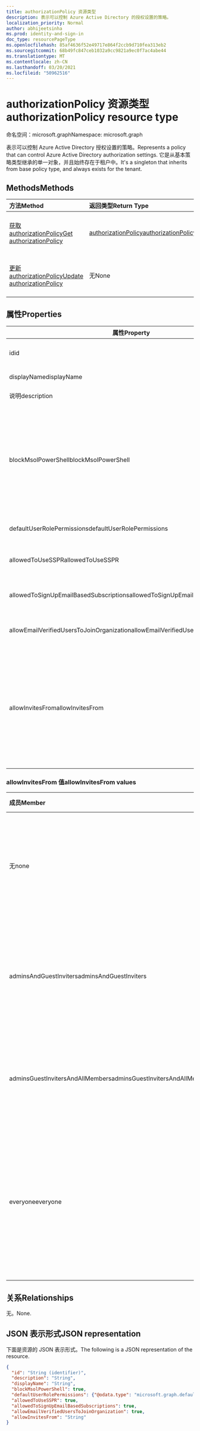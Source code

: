 ```yaml
---
title: authorizationPolicy 资源类型
description: 表示可以控制 Azure Active Directory 的授权设置的策略。
localization_priority: Normal
author: abhijeetsinha
ms.prod: identity-and-sign-in
doc_type: resourcePageType
ms.openlocfilehash: 85af4636f52e49717e864f2ccb9d710fea313eb2
ms.sourcegitcommit: 68b49fc847ceb1032a9cc9821a9ec0f7ac4abe44
ms.translationtype: MT
ms.contentlocale: zh-CN
ms.lasthandoff: 03/20/2021
ms.locfileid: "50962516"
---
```

# <a name="authorizationpolicy-resource-type"></a><span data-ttu-id="e4694-103">authorizationPolicy 资源类型</span><span class="sxs-lookup"><span data-stu-id="e4694-103">authorizationPolicy resource type</span></span>

<span data-ttu-id="e4694-104">命名空间：microsoft.graph</span><span class="sxs-lookup"><span data-stu-id="e4694-104">Namespace: microsoft.graph</span></span>

<span data-ttu-id="e4694-105">表示可以控制 Azure Active Directory 授权设置的策略。</span><span class="sxs-lookup"><span data-stu-id="e4694-105">Represents a policy that can control Azure Active Directory authorization settings.</span></span> <span data-ttu-id="e4694-106">它是从基本策略类型继承的单一对象，并且始终存在于租户中。</span><span class="sxs-lookup"><span data-stu-id="e4694-106">It's a singleton that inherits from base policy type, and always exists for the tenant.</span></span>

## <a name="methods"></a><span data-ttu-id="e4694-107">Methods</span><span class="sxs-lookup"><span data-stu-id="e4694-107">Methods</span></span>

| <span data-ttu-id="e4694-108">方法</span><span class="sxs-lookup"><span data-stu-id="e4694-108">Method</span></span>       | <span data-ttu-id="e4694-109">返回类型</span><span class="sxs-lookup"><span data-stu-id="e4694-109">Return Type</span></span> | <span data-ttu-id="e4694-110">说明</span><span class="sxs-lookup"><span data-stu-id="e4694-110">Description</span></span> |
|:-------------|:------------|:------------|
| [<span data-ttu-id="e4694-111">获取 authorizationPolicy</span><span class="sxs-lookup"><span data-stu-id="e4694-111">Get authorizationPolicy</span></span>](../api/authorizationpolicy-get.md) | [<span data-ttu-id="e4694-112">authorizationPolicy</span><span class="sxs-lookup"><span data-stu-id="e4694-112">authorizationPolicy</span></span>](authorizationpolicy.md) | <span data-ttu-id="e4694-113">读取 authorizationPolicy 对象。</span><span class="sxs-lookup"><span data-stu-id="e4694-113">Read the authorizationPolicy object.</span></span> |
| [<span data-ttu-id="e4694-114">更新 authorizationPolicy</span><span class="sxs-lookup"><span data-stu-id="e4694-114">Update authorizationPolicy</span></span>](../api/authorizationpolicy-update.md) | <span data-ttu-id="e4694-115">无</span><span class="sxs-lookup"><span data-stu-id="e4694-115">None</span></span> | <span data-ttu-id="e4694-116">更新 authorizationPolicy 对象。</span><span class="sxs-lookup"><span data-stu-id="e4694-116">Update the authorizationPolicy object.</span></span> |

## <a name="properties"></a><span data-ttu-id="e4694-117">属性</span><span class="sxs-lookup"><span data-stu-id="e4694-117">Properties</span></span>  
| <span data-ttu-id="e4694-118">属性</span><span class="sxs-lookup"><span data-stu-id="e4694-118">Property</span></span> | <span data-ttu-id="e4694-119">类型</span><span class="sxs-lookup"><span data-stu-id="e4694-119">Type</span></span> | <span data-ttu-id="e4694-120">说明</span><span class="sxs-lookup"><span data-stu-id="e4694-120">Description</span></span> | 
|-|-|-|
|<span data-ttu-id="e4694-121">id</span><span class="sxs-lookup"><span data-stu-id="e4694-121">id</span></span>|<span data-ttu-id="e4694-122">String</span><span class="sxs-lookup"><span data-stu-id="e4694-122">String</span></span>| <span data-ttu-id="e4694-123">授权策略的 ID。</span><span class="sxs-lookup"><span data-stu-id="e4694-123">ID of the authorization policy.</span></span> <span data-ttu-id="e4694-124">必填。</span><span class="sxs-lookup"><span data-stu-id="e4694-124">Required.</span></span> <span data-ttu-id="e4694-125">只读。</span><span class="sxs-lookup"><span data-stu-id="e4694-125">Read-only.</span></span>| 
|<span data-ttu-id="e4694-126">displayName</span><span class="sxs-lookup"><span data-stu-id="e4694-126">displayName</span></span>|<span data-ttu-id="e4694-127">String</span><span class="sxs-lookup"><span data-stu-id="e4694-127">String</span></span>| <span data-ttu-id="e4694-128">此策略的显示名称。</span><span class="sxs-lookup"><span data-stu-id="e4694-128">Display name for this policy.</span></span> |  
|<span data-ttu-id="e4694-129">说明</span><span class="sxs-lookup"><span data-stu-id="e4694-129">description</span></span>|<span data-ttu-id="e4694-130">String</span><span class="sxs-lookup"><span data-stu-id="e4694-130">String</span></span>| <span data-ttu-id="e4694-131">此策略的说明。</span><span class="sxs-lookup"><span data-stu-id="e4694-131">Description of this policy.</span></span>|  
|<span data-ttu-id="e4694-132">blockMsolPowerShell</span><span class="sxs-lookup"><span data-stu-id="e4694-132">blockMsolPowerShell</span></span>|<span data-ttu-id="e4694-133">Boolean</span><span class="sxs-lookup"><span data-stu-id="e4694-133">Boolean</span></span>| <span data-ttu-id="e4694-134">若要禁止使用 MSOL PowerShell，请设置此属性为 true。</span><span class="sxs-lookup"><span data-stu-id="e4694-134">To disable the use of MSOL PowerShell set this property to true.</span></span> <span data-ttu-id="e4694-135">设置为 true 还将禁用对 MSOL PowerShell 使用的旧版服务终结点的基于用户的访问。</span><span class="sxs-lookup"><span data-stu-id="e4694-135">Setting to true will also disable user-based access to the legacy service endpoint used by MSOL PowerShell.</span></span> <span data-ttu-id="e4694-136">这不会影响 Azure AD Connect 或 Microsoft Graph。</span><span class="sxs-lookup"><span data-stu-id="e4694-136">This does not affect Azure AD Connect or Microsoft Graph.</span></span> | 
|<span data-ttu-id="e4694-137">defaultUserRolePermissions</span><span class="sxs-lookup"><span data-stu-id="e4694-137">defaultUserRolePermissions</span></span>|[<span data-ttu-id="e4694-138">defaultUserRolePermissions</span><span class="sxs-lookup"><span data-stu-id="e4694-138">defaultUserRolePermissions</span></span>](defaultuserrolepermissions.md)| <span data-ttu-id="e4694-139">指定默认用户角色的某些可自定义权限。</span><span class="sxs-lookup"><span data-stu-id="e4694-139">Specifies certain customizable permissions for default user role.</span></span> | 
|<span data-ttu-id="e4694-140">allowedToUseSSPR</span><span class="sxs-lookup"><span data-stu-id="e4694-140">allowedToUseSSPR</span></span>|<span data-ttu-id="e4694-141">Boolean</span><span class="sxs-lookup"><span data-stu-id="e4694-141">Boolean</span></span>| <span data-ttu-id="e4694-142">指示租户Self-Serve是否可以使用密码重置功能。</span><span class="sxs-lookup"><span data-stu-id="e4694-142">Indicates whether the Self-Serve Password Reset feature can be used by users on the tenant.</span></span> | 
|<span data-ttu-id="e4694-143">allowedToSignUpEmailBasedSubscriptions</span><span class="sxs-lookup"><span data-stu-id="e4694-143">allowedToSignUpEmailBasedSubscriptions</span></span>|<span data-ttu-id="e4694-144">Boolean</span><span class="sxs-lookup"><span data-stu-id="e4694-144">Boolean</span></span>| <span data-ttu-id="e4694-145">指示用户是否可以注册基于电子邮件的订阅。</span><span class="sxs-lookup"><span data-stu-id="e4694-145">Indicates whether users can sign up for email based subscriptions.</span></span> | 
|<span data-ttu-id="e4694-146">allowEmailVerifiedUsersToJoinOrganization</span><span class="sxs-lookup"><span data-stu-id="e4694-146">allowEmailVerifiedUsersToJoinOrganization</span></span>|<span data-ttu-id="e4694-147">Boolean</span><span class="sxs-lookup"><span data-stu-id="e4694-147">Boolean</span></span>| <span data-ttu-id="e4694-148">指示用户是否可以通过电子邮件验证加入租户。</span><span class="sxs-lookup"><span data-stu-id="e4694-148">Indicates whether a user can join the tenant by email validation.</span></span> | 
|<span data-ttu-id="e4694-149">allowInvitesFrom</span><span class="sxs-lookup"><span data-stu-id="e4694-149">allowInvitesFrom</span></span>|<span data-ttu-id="e4694-150">allowInvitesFrom</span><span class="sxs-lookup"><span data-stu-id="e4694-150">allowInvitesFrom</span></span>|<span data-ttu-id="e4694-151">指示谁可以邀请外部用户加入组织。</span><span class="sxs-lookup"><span data-stu-id="e4694-151">Indicates who can invite external users to the organization.</span></span> <span data-ttu-id="e4694-152">可取值为：`none`、`adminsAndGuestInviters`、`adminsGuestInvitersAndAllMembers`、`everyone`。</span><span class="sxs-lookup"><span data-stu-id="e4694-152">Possible values are: `none`, `adminsAndGuestInviters`, `adminsGuestInvitersAndAllMembers`, `everyone`.</span></span>  <span data-ttu-id="e4694-153">`everyone` 是除美国政府以外的所有云环境的默认设置。</span><span class="sxs-lookup"><span data-stu-id="e4694-153">`everyone` is the default setting for all cloud environments except US Government.</span></span> <span data-ttu-id="e4694-154">请参阅下表 [中的更多内容](#allowinvitesfrom-values)。</span><span class="sxs-lookup"><span data-stu-id="e4694-154">See more in the [table below](#allowinvitesfrom-values).</span></span> |

### <a name="allowinvitesfrom-values"></a><span data-ttu-id="e4694-155">allowInvitesFrom 值</span><span class="sxs-lookup"><span data-stu-id="e4694-155">allowInvitesFrom values</span></span>

|<span data-ttu-id="e4694-156">成员</span><span class="sxs-lookup"><span data-stu-id="e4694-156">Member</span></span>|<span data-ttu-id="e4694-157">说明</span><span class="sxs-lookup"><span data-stu-id="e4694-157">Description</span></span>|
|:---|:---|
|<span data-ttu-id="e4694-158">无</span><span class="sxs-lookup"><span data-stu-id="e4694-158">none</span></span>|<span data-ttu-id="e4694-159">阻止包括管理员在内的所有人邀请外部用户。</span><span class="sxs-lookup"><span data-stu-id="e4694-159">Prevent everyone, including admins, from inviting external users.</span></span> <span data-ttu-id="e4694-160">美国政府的默认设置。</span><span class="sxs-lookup"><span data-stu-id="e4694-160">Default setting for US Government.</span></span>|
|<span data-ttu-id="e4694-161">adminsAndGuestInviters</span><span class="sxs-lookup"><span data-stu-id="e4694-161">adminsAndGuestInviters</span></span>|<span data-ttu-id="e4694-162">允许全局管理员、用户管理员和来宾邀请者角色的成员邀请外部用户。</span><span class="sxs-lookup"><span data-stu-id="e4694-162">Allow members of Global Administrators, User Administrators, and Guest Inviter roles to invite external users.</span></span>|
|<span data-ttu-id="e4694-163">adminsGuestInvitersAndAllMembers</span><span class="sxs-lookup"><span data-stu-id="e4694-163">adminsGuestInvitersAndAllMembers</span></span>|<span data-ttu-id="e4694-164">允许上述管理员角色和所有其他用户角色成员邀请外部用户。</span><span class="sxs-lookup"><span data-stu-id="e4694-164">Allow the above admin roles and all other User role members to invite external users.</span></span>|
|<span data-ttu-id="e4694-165">everyone</span><span class="sxs-lookup"><span data-stu-id="e4694-165">everyone</span></span>|<span data-ttu-id="e4694-166">允许组织中的每个人（包括来宾用户）邀请外部用户。</span><span class="sxs-lookup"><span data-stu-id="e4694-166">Allow everyone in the organization, including guest users, to invite external users.</span></span> <span data-ttu-id="e4694-167">除美国政府以外的所有云环境的默认设置。</span><span class="sxs-lookup"><span data-stu-id="e4694-167">The default setting for all cloud environments except US Government.</span></span>|

## <a name="relationships"></a><span data-ttu-id="e4694-168">关系</span><span class="sxs-lookup"><span data-stu-id="e4694-168">Relationships</span></span>

<span data-ttu-id="e4694-169">无。</span><span class="sxs-lookup"><span data-stu-id="e4694-169">None.</span></span>

## <a name="json-representation"></a><span data-ttu-id="e4694-170">JSON 表示形式</span><span class="sxs-lookup"><span data-stu-id="e4694-170">JSON representation</span></span>

<span data-ttu-id="e4694-171">下面是资源的 JSON 表示形式。</span><span class="sxs-lookup"><span data-stu-id="e4694-171">The following is a JSON representation of the resource.</span></span>

<!-- {
  "blockType": "resource",
  "optionalProperties": [

  ],
  "@odata.type": "microsoft.graph.authorizationPolicy",
  "keyProperty": "id"
}-->

```json
{
  "id": "String (identifier)",
  "description": "String",
  "displayName": "String",
  "blockMsolPowerShell": true,
  "defaultUserRolePermissions": {"@odata.type": "microsoft.graph.defaultUserRolePermissions"},
  "allowedToUseSSPR": true,
  "allowedToSignUpEmailBasedSubscriptions": true,
  "allowEmailVerifiedUsersToJoinOrganization": true,
  "allowInvitesFrom": "String"
}
```
